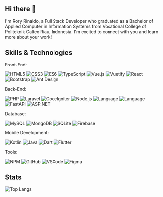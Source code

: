 ## Hi there 👋

I'm Rory Rinaldo, a Full Stack Developer who graduated as a Bachelor of Applied Computer in Information Systems from Vocational College of Politeknik Caltex Riau, Indonesia. I'm excited to connect with you and learn more about your work! 

**Skills & Technologies**
----
Front-End:

![HTML5](https://img.shields.io/badge/-HTML5-%23E34F26?style=for-the-badge&logo=html5&logoColor=white)
![CSS3](https://img.shields.io/badge/-CSS3-%231572B6?style=for-the-badge&logo=css3&logoColor=white)
![ES6](https://img.shields.io/badge/-ES6-%23F7DF1E?style=for-the-badge&logo=javascript&logoColor=black)
![TypeScript](https://img.shields.io/badge/-TypeScript-%23007ACC?style=for-the-badge&logo=typescript&logoColor=white)
![Vue.js](https://img.shields.io/badge/-Vue.js-%234FC08D?style=for-the-badge&logo=vue.js&logoColor=white)
![Vuetify](https://img.shields.io/badge/-Vuetify-%231867C0?style=for-the-badge&logo=vuetify&logoColor=white)
![React](https://img.shields.io/badge/-React-%2361DAFB?style=for-the-badge&logo=react&logoColor=white)
![Bootstrap](https://img.shields.io/badge/-Bootstrap-%23563D7C?style=for-the-badge&logo=bootstrap&logoColor=white)
![Ant Design](https://img.shields.io/badge/-Ant%20Design-%230170FE?style=for-the-badge&logo=ant-design&logoColor=white)

Back-End:

![PHP](https://img.shields.io/badge/-PHP-%234F5B93?style=for-the-badge&logo=php&logoColor=white)
![Laravel](https://img.shields.io/badge/-Laravel-%23FF2D20?style=for-the-badge&logo=laravel&logoColor=white)
![CodeIgniter](https://img.shields.io/badge/-CodeIgniter-%23EF4223?style=for-the-badge&logo=codeigniter&logoColor=white)
![Node.js](https://img.shields.io/badge/-Node.js-%23339933?style=for-the-badge&logo=node.js&logoColor=white)
![Language](https://img.shields.io/badge/-Java-orange?style=for-the-badge&logo=java)
![Language](https://img.shields.io/badge/-Python-blue?style=for-the-badge&logo=python)
![FastAPI](https://img.shields.io/badge/-FastAPI-%23000000?style=for-the-badge&logo=fastapi&logoColor=white)
![ASP.NET](https://img.shields.io/badge/-ASP.NET-%235C2D91?style=for-the-badge&logo=dotnet&logoColor=white)

Database:

![MySQL](https://img.shields.io/badge/-MySQL-%234479A1?style=for-the-badge&logo=mysql&logoColor=white)
![MongoDB](https://img.shields.io/badge/-MongoDB-%2347A248?style=for-the-badge&logo=mongodb&logoColor=white)
![SQLite](https://img.shields.io/badge/-SQLite-%23003B57?style=for-the-badge&logo=sqlite&logoColor=white)
![Firebase](https://img.shields.io/badge/-Firebase-%23FFCA28?style=for-the-badge&logo=firebase&logoColor=black)

Mobile Development:

![Kotlin](https://img.shields.io/badge/-Kotlin-%230095D5?style=for-the-badge&logo=kotlin&logoColor=white)
![Java](https://img.shields.io/badge/-Java-%23ED8B00?style=for-the-badge&logo=java&logoColor=white)
![Dart](https://img.shields.io/badge/-Dart-%230175C2?style=for-the-badge&logo=dart&logoColor=white)
![Flutter](https://img.shields.io/badge/-Flutter-%2302569B?style=for-the-badge&logo=flutter&logoColor=white)

Tools: 

![NPM](https://img.shields.io/badge/-NPM-%23CB3837?style=for-the-badge&logo=npm&logoColor=white)
![GitHub](https://img.shields.io/badge/-GitHub-%23181717?style=for-the-badge&logo=github&logoColor=white)
![VSCode](https://img.shields.io/badge/-VSCode-%23007ACC?style=for-the-badge&logo=visual-studio-code&logoColor=white)
![Figma](https://img.shields.io/badge/-Figma-%23F24E1E?style=for-the-badge&logo=figma&logoColor=white)



**Stats**
----
![Top Langs](https://github-readme-stats.vercel.app/api/top-langs/?username=roryrinaldo&layout=compact&theme=dark)


